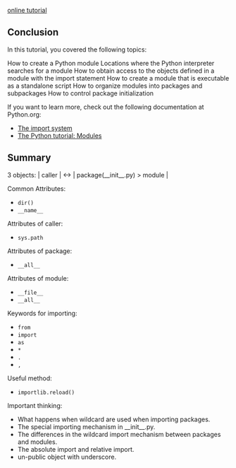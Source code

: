[online tutorial](https://realpython.com/python-modules-packages/)

## Conclusion

In this tutorial, you covered the following topics:

How to create a Python module
Locations where the Python interpreter searches for a module
How to obtain access to the objects defined in a module with the import statement
How to create a module that is executable as a standalone script
How to organize modules into packages and subpackages
How to control package initialization

If you want to learn more, check out the following documentation at Python.org:
- [The import system](https://docs.python.org/3/reference/import.html)
- [The Python tutorial: Modules](https://docs.python.org/3/tutorial/modules.html)

## Summary

3 objects: | caller | <-> | package(\_\_init\_\_.py) > module |

Common Attributes:
- `dir()`
- `__name__`

Attributes of caller:
- `sys.path`

Attributes of package:
- `__all__`

Attributes of module:
- `__file__`
- `__all__`

Keywords for importing:
- `from`
- `import`
- `as`
- `*`
- `.`
- `,`

Useful method:
- `importlib.reload()`

Important thinking:
- What happens when wildcard are used when importing packages.
- The special importing mechanism in \_\_init\_\_.py.
- The differences in the wildcard import mechanism between packages and modules.
- The absolute import and relative import.
- un-public object with underscore.